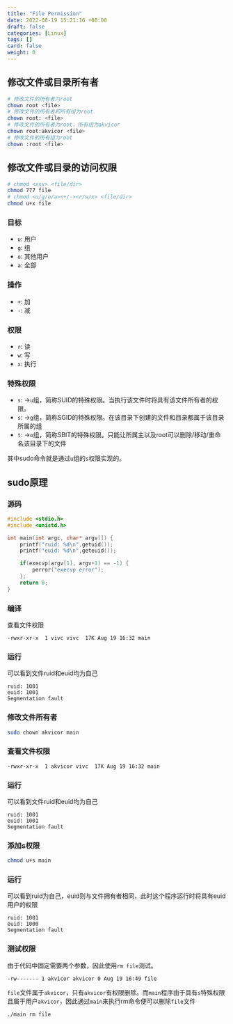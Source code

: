 ```yaml
---
title: "File Permission"
date: 2022-08-19 15:21:16 +08:00
draft: false
categories: [Linux]
tags: []
card: false
weight: 0
---
```


## 修改文件或目录所有者

```bash
# 修改文件的所有者为root
chown root <file>
# 修改文件的所有者和所有组为root
chown root: <file>
# 修改文件的所有者为root，所有组为akvicor
chown root:akvicor <file>
# 修改文件的所有组为root
chown :root <file>
```

## 修改文件或目录的访问权限

```bash
# chmod <xxx> <file/dir>
chmod 777 file
# chmod <u/g/o/a><+/-><r/w/x> <file/dir>
chmod u+x file
```

### 目标

- `u`: 用户
- `g`: 组
- `o`: 其他用户
- `a`: 全部

### 操作

- `+`: 加
- `-`: 减

### 权限

- `r`: 读
- `w`: 写
- `x`: 执行

### 特殊权限

- `s`: ->`u`组，简称SUID的特殊权限。当执行该文件时将具有该文件所有者的权限。
- `s`: ->`g`组，简称SGID的特殊权限。在该目录下创建的文件和目录都属于该目录所属的组
- `t`: ->`o`组，简称SBIT的特殊权限。只能让所属主以及root可以删除/移动/重命名该目录下的文件

其中sudo命令就是通过`u`组的`s`权限实现的。

## sudo原理

### 源码

```c
#include <stdio.h>
#include <unistd.h>

int main(int argc, char* argv[]) {
    printf("ruid: %d\n",getuid());
    printf("euid: %d\n",geteuid());

    if(execvp(argv[1], argv+1) == -1) {
        perror("execvp error");
    };
    return 0;
}
```

### 编译

查看文件权限

```
-rwxr-xr-x  1 vivc vivc  17K Aug 19 16:32 main
```

### 运行

可以看到文件ruid和euid均为自己

```
ruid: 1001
euid: 1001
Segmentation fault
```

### 修改文件所有者

```bash
sudo chown akvicor main
```

### 查看文件权限

```
-rwxr-xr-x  1 akvicor vivc  17K Aug 19 16:32 main
```

### 运行

可以看到文件ruid和euid均为自己

```
ruid: 1001
euid: 1001
Segmentation fault
```

### 添加s权限

```bash
chmod u+s main
```

### 运行

可以看到ruid为自己，euid则与文件拥有者相同，此时这个程序运行时将具有euid用户的权限

```
ruid: 1001
euid: 1000
Segmentation fault
```

### 测试权限

由于代码中固定需要两个参数，因此使用`rm file`测试。

```
-rw------- 1 akvicor akvicor 0 Aug 19 16:49 file
```

`file`文件属于`akvicor`，只有`akvicor`有权限删除。而`main`程序由于具有`s`特殊权限且属于用户`akvicor`，因此通过`main`来执行rm命令便可以删除`file`文件

```
./main rm file
```

